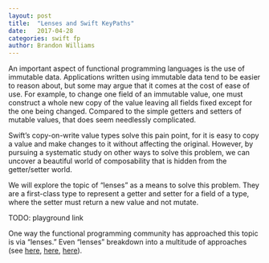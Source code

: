 ```yaml
---
layout: post
title:  "Lenses and Swift KeyPaths"
date:   2017-04-28
categories: swift fp
author: Brandon Williams
---
```


An important aspect of functional programming languages is the use of immutable data. Applications written using immutable data tend to be easier to reason about, but some may argue that it comes at the cost of ease of use. For example, to change one field of an immutable value, one must construct a whole new copy of the value leaving all fields fixed except for the one being changed. Compared to the simple getters and setters of mutable values, that does seem needlessly complicated.

Swift’s copy-on-write value types solve this pain point, for it is easy to copy a value and make changes to it without affecting the original. However, by pursuing a systematic study on other ways to solve this problem, we can uncover a beautiful world of composability that is hidden from the getter/setter world.

We will explore the topic of “lenses” as a means to solve this problem. They are a first-class type to represent a getter and setter for a field of a type, where the setter must return a new value and not mutate.


TODO: playground link

One way the functional programming community has approached this topic is via “lenses.” Even “lenses” breakdown into a multitude of approaches (see [here](https://hackage.haskell.org/package/lens), [here](https://github.com/purescript-contrib/purescript-profunctor-lenses), [here](https://hackage.haskell.org/package/fclabels)).


<!-- However, in the search to find a better way to handle these annoyances we can cook up an elegant construction to handle functional getters and setters. Further, it opens the doors to additional constructions that are hard to see from the mutable world. -->
